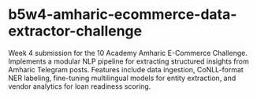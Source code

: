 # b5w4-amharic-ecommerce-data-extractor-challenge
Week 4 submission for the 10 Academy Amharic E-Commerce Challenge. Implements a modular NLP pipeline for extracting structured insights from Amharic Telegram posts. Features include data ingestion, CoNLL-format NER labeling, fine-tuning multilingual models for entity extraction, and vendor analytics for loan readiness scoring.
